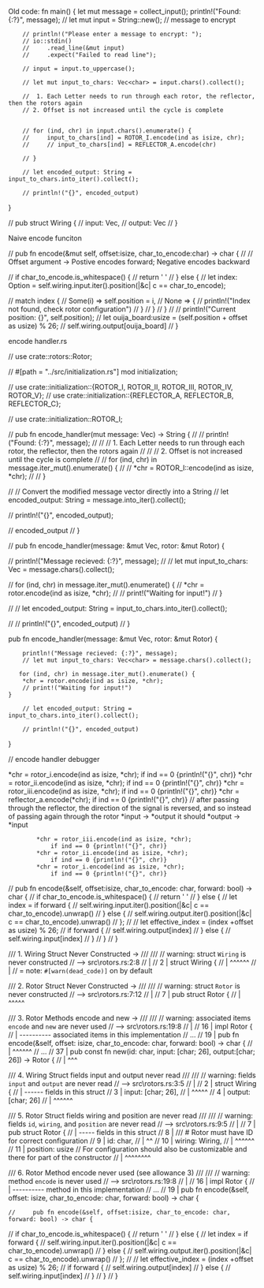 Old code:
fn main() {
        let mut message = collect_input();
        println!("Found: {:?}", message);
        // let mut input = String::new(); // message to encrypt

        // println!("Please enter a message to encrypt: ");
        // io::stdin()
        //     .read_line(&mut input)
        //     .expect("Failed to read line");

        // input = input.to_uppercase();

        // let mut input_to_chars: Vec<char> = input.chars().collect();

        //  1. Each Letter needs to run through each rotor, the reflector, then the rotors again
        // 2. Offset is not increased until the cycle is complete

        
        // for (ind, chr) in input.chars().enumerate() {
        //     input_to_chars[ind] = ROTOR_I.encode(ind as isize, chr);
        //     // input_to_chars[ind] = REFLECTOR_A.encode(chr)
            
        // }

        // let encoded_output: String = input_to_chars.into_iter().collect();

        // println!("{}", encoded_output)
     
}

// pub struct Wiring {
//     input: Vec<char>,
//     output: Vec<char>
// }


Naive encode funciton

//     pub fn encode(&mut self, offset:isize, char_to_encode:char) -> char {
//             // Offset argument -> Postive encodes forward; Negative encodes backward
            
//         if char_to_encode.is_whitespace() {
//                 return ' '
//         } else {
//             let index: Option<usize> = self.wiring.input.iter().position(|&c| c == char_to_encode);
                
//             match index {
//                 Some(i) => self.position = i,
//                 None => {
//                 println!("Index not found, check rotor configuration")
//             }
//         }
//     }
//             // println!("Current position: {}", self.position);
//         let ouija_board:usize = (self.position + offset as usize) % 26; 
//         self.wiring.output[ouija_board]
// }













encode handler.rs

// use crate::rotors::Rotor;

// #[path = "../src/initialization.rs"] mod initialization;

// use crate::initialization::{ROTOR_I, ROTOR_II, ROTOR_III, ROTOR_IV, ROTOR_V};
// use crate::initialization::{REFLECTOR_A, REFLECTOR_B, REFLECTOR_C};

// use crate::initialization::ROTOR_I;


// pub fn encode_handler(mut message: Vec<char>) -> String {
//         // println!("Found: {:?}", message);
//         // //  1. Each Letter needs to run through each rotor, the reflector, then the rotors again
//         // // 2. Offset is not increased until the cycle is complete
//         // for (ind, chr) in message.iter_mut().enumerate() {
//         //     *chr = ROTOR_I::encode(ind as isize, *chr); 
//         // }

//     // Convert the modified message vector directly into a String
//         let encoded_output: String = message.into_iter().collect();

//         println!("{}", encoded_output);

//         encoded_output
// }

// pub fn encode_handler(message: &mut Vec<char>, rotor: &mut Rotor) {
        
//         println!("Message recieved: {:?}", message);
//         // let mut input_to_chars: Vec<char> = message.chars().collect();
        
//        for (ind, chr) in message.iter_mut().enumerate() {
//         *chr = rotor.encode(ind as isize, *chr);
//         // print!("Waiting for input!")
//     }

//         // let encoded_output: String = input_to_chars.into_iter().collect();

//         // println!("{}", encoded_output)
// }






pub fn encode_handler(message: &mut Vec<char>, rotor: &mut Rotor) {
        
        println!("Message recieved: {:?}", message);
        // let mut input_to_chars: Vec<char> = message.chars().collect();
        
       for (ind, chr) in message.iter_mut().enumerate() {
        *chr = rotor.encode(ind as isize, *chr);
        // print!("Waiting for input!")
    }

        // let encoded_output: String = input_to_chars.into_iter().collect();

        // println!("{}", encoded_output)
}






// encode handler debugger

*chr = rotor_i.encode(ind as isize, *chr);
                if ind == 0 {println!("{}", chr)}
            *chr = rotor_ii.encode(ind as isize, *chr);
                if ind == 0 {println!("{}", chr)}
            *chr = rotor_iii.encode(ind as isize, *chr);
                if ind == 0 {println!("{}", chr)}
            *chr = reflector_a.encode(*chr);
                if ind == 0 {println!("{}", chr)}
            // after passing through the reflector, the direction of the signal is reversed, and so instead of passing again through the rotor *input -> *output it should *output -> *input

            *chr = rotor_iii.encode(ind as isize, *chr);
                if ind == 0 {println!("{}", chr)}
            *chr = rotor_ii.encode(ind as isize, *chr);
                if ind == 0 {println!("{}", chr)}
            *chr = rotor_i.encode(ind as isize, *chr);
                if ind == 0 {println!("{}", chr)}







//     pub fn encode(&self, offset:isize, char_to_encode: char,  forward: bool) -> char {
//         if char_to_encode.is_whitespace() {
//                 return ' '
//         } else {
//             let index = if forward {
//                 self.wiring.input.iter().position(|&c| c == char_to_encode).unwrap()
//             } else {
//                 self.wiring.output.iter().position(|&c| c == char_to_encode).unwrap()
//             };
//             // let effective_index = (index +offset as usize) % 26;
//             if forward {
//                 self.wiring.output[index]
//             } else {
//                 self.wiring.input[index]
//             }
//         }
// }



/// 1. Wiring Struct Never Constructed -> 
/// 
/// 
// warning: struct `Wiring` is never constructed
//  --> src\rotors.rs:2:8
//   |
// 2 | struct Wiring {
//   |        ^^^^^^
//   |
//   = note: `#[warn(dead_code)]` on by default



/// 2. Rotor Struct Never Constructed ->
/// 
/// 
// warning: struct `Rotor` is never constructed
//  --> src\rotors.rs:7:12
//   |
// 7 | pub struct Rotor {
//   |            ^^^^^



/// 3. Rotor Methods encode and new ->
/// 
/// 
// warning: associated items `encode` and `new` are never used
//   --> src\rotors.rs:19:8
//    |
// 16 | impl Rotor {
//    | ---------- associated items in this implementation
// ...
// 19 | pub fn encode(&self, offset: isize, char_to_encode: char, forward: bool) -> char {
//    |        ^^^^^^
// ...
// 37 |     pub const fn new(id: char, input: [char; 26], output:[char; 26]) ->     Rotor {
//    |                  ^^^



/// 4. Wiring Struct fields input and output never read
/// 
/// 
// warning: fields `input` and `output` are never read
//  --> src\rotors.rs:3:5
//   |
// 2 | struct Wiring {
//   |        ------ fields in this struct
// 3 |     input: [char; 26],
//   |     ^^^^^
// 4 |     output: [char; 26]
//   |     ^^^^^^



/// 5. Rotor Struct fields wiring and position are never read
/// 
/// 
// warning: fields `id`, `wiring`, and `position` are never read
//   --> src\rotors.rs:9:5
//    |
// 7  | pub struct Rotor {
//    |            ----- fields in this struct
// 8  |         /// # Rotor must have ID for correct configuration
// 9  |     id: char,
//    |     ^^
// 10 |     wiring: Wiring,
//    |     ^^^^^^
// 11 |     position: usize // For configuration should also be customizable and there for part of the constructor
//    |     ^^^^^^^^


/// 6. Rotor Method encode never used (see allowance 3)
/// 
/// 
// warning: method `encode` is never used
//   --> src\rotors.rs:19:8
//    |
// 16 | impl Rotor {
//    | ---------- method in this implementation
// ...
// 19 | pub fn encode(&self, offset: isize, char_to_encode: char, forward: bool) -> char {







    //     pub fn encode(&self, offset:isize, char_to_encode: char,  forward: bool) -> char {
//         if char_to_encode.is_whitespace() {
//                 return ' '
//         } else {
//             let index = if forward {
//                 self.wiring.input.iter().position(|&c| c == char_to_encode).unwrap()
//             } else {
//                 self.wiring.output.iter().position(|&c| c == char_to_encode).unwrap()
//             };
//             // let effective_index = (index +offset as usize) % 26;
//             if forward {
//                 self.wiring.output[index]
//             } else {
//                 self.wiring.input[index]
//             }
//         }
// }